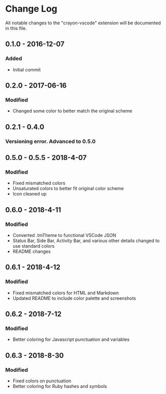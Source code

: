 # Change Log
All notable changes to the "crayon-vscode" extension will be documented in this file.

## 0.1.0 - 2016-12-07
### Added
- Initial commit


## 0.2.0 - 2017-06-16
### Modified
- Changed some color to better match the original scheme


## 0.2.1 - 0.4.0
### Versioning error. Advanced to 0.5.0


## 0.5.0 - 0.5.5 - 2018-4-07
### Modified
- Fixed mismatched colors
- Unsaturated colors to better fit original color scheme
- Icon cleaned up


## 0.6.0 - 2018-4-11
### Modified
- Converted .tmTheme to functional VSCode JSON
- Status Bar, Side Bar, Activity Bar, and various other details changed to use standard colors
- README changes

## 0.6.1 - 2018-4-12
### Modified
- Fixed mismatched colors for HTML and Markdown
- Updated README to include color palette and screenshots

## 0.6.2 - 2018-7-12
### Modified
- Better coloring for Javascript punctuation and variables

## 0.6.3 - 2018-8-30
### Modified
- Fixed colors on punctuation
- Better coloring for Ruby hashes and symbols
